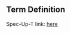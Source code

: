 ## Term Definition

Spec-Up-T link: <a href='https://weboftrust.github.io/WOT-terms/docs/glossary/AID'>here</a>
